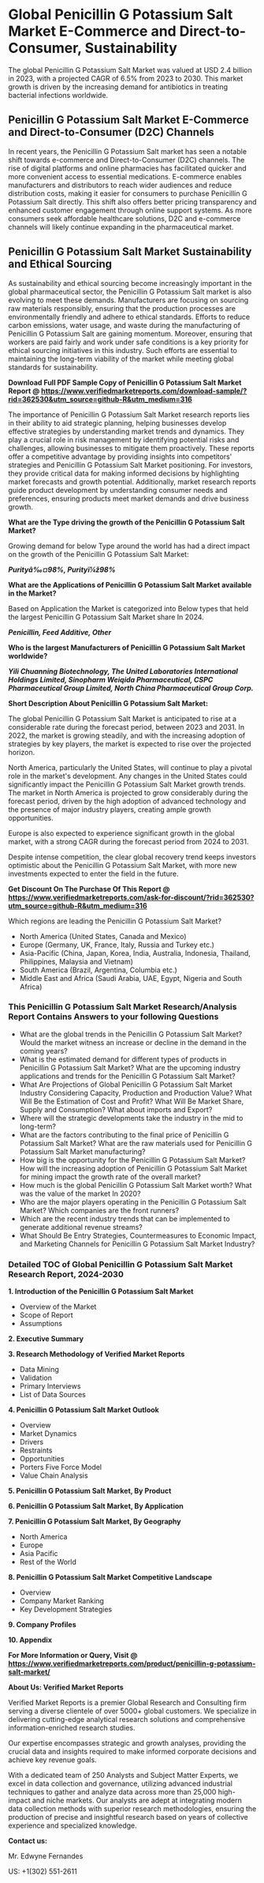 <h1>Global Penicillin G Potassium Salt Market E-Commerce and Direct-to-Consumer, Sustainability</h1><p class=""><p>The global Penicillin G Potassium Salt Market was valued at USD 2.4 billion in 2023, with a projected CAGR of 6.5% from 2023 to 2030. This market growth is driven by the increasing demand for antibiotics in treating bacterial infections worldwide.</p><h2>Penicillin G Potassium Salt Market E-Commerce and Direct-to-Consumer (D2C) Channels</h2><p>In recent years, the Penicillin G Potassium Salt market has seen a notable shift towards e-commerce and Direct-to-Consumer (D2C) channels. The rise of digital platforms and online pharmacies has facilitated quicker and more convenient access to essential medications. E-commerce enables manufacturers and distributors to reach wider audiences and reduce distribution costs, making it easier for consumers to purchase Penicillin G Potassium Salt directly. This shift also offers better pricing transparency and enhanced customer engagement through online support systems. As more consumers seek affordable healthcare solutions, D2C and e-commerce channels will likely continue expanding in the pharmaceutical market.</p><h2>Penicillin G Potassium Salt Market Sustainability and Ethical Sourcing</h2><p>As sustainability and ethical sourcing become increasingly important in the global pharmaceutical sector, the Penicillin G Potassium Salt market is also evolving to meet these demands. Manufacturers are focusing on sourcing raw materials responsibly, ensuring that the production processes are environmentally friendly and adhere to ethical standards. Efforts to reduce carbon emissions, water usage, and waste during the manufacturing of Penicillin G Potassium Salt are gaining momentum. Moreover, ensuring that workers are paid fairly and work under safe conditions is a key priority for ethical sourcing initiatives in this industry. Such efforts are essential to maintaining the long-term viability of the market while meeting global standards for sustainability.</p></p><p class=""><strong>Download Full PDF Sample Copy of Penicillin G Potassium Salt Market Report @ <a href="https://www.verifiedmarketreports.com/download-sample/?rid=362530&utm_source=github-R&utm_medium=316" target="_blank">https://www.verifiedmarketreports.com/download-sample/?rid=362530&utm_source=github-R&utm_medium=316</a></strong></p><p>The importance of&nbsp;Penicillin G Potassium Salt Market research reports lies in their ability to aid strategic planning, helping businesses develop effective strategies by understanding market trends and dynamics. They play a crucial role in risk management by identifying potential risks and challenges, allowing businesses to mitigate them proactively. These reports offer a competitive advantage by providing insights into competitors' strategies and Penicillin G Potassium Salt Market positioning. For investors, they provide critical data for making informed decisions by highlighting market forecasts and growth potential. Additionally, market research reports guide product development by understanding consumer needs and preferences, ensuring products meet market demands and drive business growth.</p><p><strong>What are the&nbsp;Type driving the growth of the Penicillin G Potassium Salt Market?</strong></p><p id="" class="">Growing demand for below Type around the world has had a direct impact on the growth of the Penicillin G Potassium Salt Market:</p><p class=""><em><strong>Purityâ‰¤98%, Purityï¼ž98%</strong></em></p><p class=""><strong>What are the&nbsp;Applications&nbsp;of Penicillin G Potassium Salt Market available in the Market?</strong></p><p id="" class="">Based on Application the Market is categorized into Below types that held the largest Penicillin G Potassium Salt Market share In 2024.</p><p class=""><em><strong>Penicillin, Feed Additive, Other</strong></em></p><p class=""><strong>Who is the largest Manufacturers of Penicillin G Potassium Salt Market worldwide?</strong></p><p><em><strong>Yili Chuanning Biotechnology, The United Laboratories International Holdings Limited, Sinopharm Weiqida Pharmaceutical, CSPC Pharmaceutical Group Limited, North China Pharmaceutical Group Corp.</strong></em></p><p id="" class=""><strong>Short Description About Penicillin G Potassium Salt Market:</strong></p><p>The global Penicillin G Potassium Salt Market is anticipated to rise at a considerable rate during the forecast period, between 2023 and 2031. In 2022, the market is growing steadily, and with the increasing adoption of strategies by key players, the market is expected to rise over the projected horizon.</p><p>North America, particularly the United States, will continue to play a pivotal role in the market's development. Any changes in the United States could significantly impact the Penicillin G Potassium Salt Market growth trends. The market in North America is projected to grow considerably during the forecast period, driven by the high adoption of advanced technology and the presence of major industry players, creating ample growth opportunities.</p><p>Europe is also expected to experience significant growth in the global market, with a strong CAGR during the forecast period from 2024 to 2031.</p><p>Despite intense competition, the clear global recovery trend keeps investors optimistic about the Penicillin G Potassium Salt Market, with more new investments expected to enter the field in the future.</p><p id="" class=""><strong>Get Discount On The Purchase Of This Report @ <a href="https://www.verifiedmarketreports.com/ask-for-discount/?rid=362530?utm_source=github-R&utm_medium=316" target="_blank">https://www.verifiedmarketreports.com/ask-for-discount/?rid=362530?utm_source=github-R&utm_medium=316</a></strong></p><p class="">Which regions are leading the Penicillin G Potassium Salt Market?</p><ul><li>North America (United States, Canada and Mexico)</li><li>Europe (Germany, UK, France, Italy, Russia and Turkey etc.)</li><li>Asia-Pacific (China, Japan, Korea, India, Australia, Indonesia, Thailand, Philippines, Malaysia and Vietnam)</li><li>South America (Brazil, Argentina, Columbia etc.)</li><li>Middle East and Africa (Saudi Arabia, UAE, Egypt, Nigeria and South Africa)</li></ul><h3 id="" class="">This Penicillin G Potassium Salt Market Research/Analysis Report Contains Answers to your following Questions</h3><ul><li>What are the global trends in the Penicillin G Potassium Salt Market? Would the market witness an increase or decline in the demand in the coming years?</li><li>What is the estimated demand for different types of products in Penicillin G Potassium Salt Market? What are the upcoming industry applications and trends for the Penicillin G Potassium Salt Market?</li><li>What Are Projections of Global Penicillin G Potassium Salt Market Industry Considering Capacity, Production and Production Value? What Will Be the Estimation of Cost and Profit? What Will Be Market Share, Supply and Consumption? What about imports and Export?</li><li>Where will the strategic developments take the industry in the mid to long-term?</li><li>What are the factors contributing to the final price of Penicillin G Potassium Salt Market? What are the raw materials used for Penicillin G Potassium Salt Market manufacturing?</li><li>How big is the opportunity for the Penicillin G Potassium Salt Market? How will the increasing adoption of Penicillin G Potassium Salt Market for mining impact the growth rate of the overall market?</li><li>How much is the global Penicillin G Potassium Salt Market worth? What was the value of the market In 2020?</li><li>Who are the major players operating in the Penicillin G Potassium Salt Market? Which companies are the front runners?</li><li>Which are the recent industry trends that can be implemented to generate additional revenue streams?</li><li>What Should Be Entry Strategies, Countermeasures to Economic Impact, and Marketing Channels for Penicillin G Potassium Salt Market Industry?</li></ul><h3 id="" class="">Detailed TOC of Global Penicillin G Potassium Salt Market Research Report, 2024-2030</h3><p id="" class=""><strong>1. Introduction of the Penicillin G Potassium Salt Market</strong></p><ul><li>Overview of the Market</li><li>Scope of Report</li><li>Assumptions</li></ul><p id="" class=""><strong>2. Executive Summary</strong></p><p id="" class=""><strong>3. Research Methodology of Verified Market Reports</strong></p><ul><li>Data Mining</li><li>Validation</li><li>Primary Interviews</li><li>List of Data Sources</li></ul><p id="" class=""><strong>4. Penicillin G Potassium Salt Market Outlook</strong></p><ul><li>Overview</li><li>Market Dynamics</li><li>Drivers</li><li>Restraints</li><li>Opportunities</li><li>Porters Five Force Model</li><li>Value Chain Analysis</li></ul><p id="" class=""><strong>5. Penicillin G Potassium Salt Market, By Product</strong></p><p id="" class=""><strong>6. Penicillin G Potassium Salt Market, By Application</strong></p><p id="" class=""><strong>7. Penicillin G Potassium Salt Market, By Geography</strong></p><ul><li>North America</li><li>Europe</li><li>Asia Pacific</li><li>Rest of the World</li></ul><p id="" class=""><strong>8. Penicillin G Potassium Salt Market Competitive Landscape</strong></p><ul><li>Overview</li><li>Company Market Ranking</li><li>Key Development Strategies</li></ul><p id="" class=""><strong>9. Company Profiles</strong></p><p id="" class=""><strong>10. Appendix</strong></p><p id="" class=""><strong>For More Information or Query, Visit @ <a href="https://www.verifiedmarketreports.com/product/penicillin-g-potassium-salt-market/" target="_blank">https://www.verifiedmarketreports.com/product/penicillin-g-potassium-salt-market/</a></strong></p><p id="" class=""><strong>About Us: Verified Market Reports</strong></p><p id="" class="">Verified Market Reports is a premier Global Research and Consulting firm serving a diverse clientele of over 5000+ global customers. We specialize in delivering cutting-edge analytical research solutions and comprehensive information-enriched research studies.</p><p id="" class="">Our expertise encompasses strategic and growth analyses, providing the crucial data and insights required to make informed corporate decisions and achieve key revenue goals.</p><p id="" class="">With a dedicated team of 250 Analysts and Subject Matter Experts, we excel in data collection and governance, utilizing advanced industrial techniques to gather and analyze data across more than 25,000 high-impact and niche markets. Our analysts are adept at integrating modern data collection methods with superior research methodologies, ensuring the production of precise and insightful research based on years of collective experience and specialized knowledge.</p><p id="" class=""><strong>Contact us:</strong></p><p id="" class="">Mr. Edwyne Fernandes</p><p id="" class="">US: +1(302) 551-2611</p>